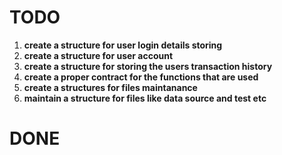 # TODO

1. **create a structure for user login details storing**
2. **create a structure for user account**
3. **create a structure for storing the users transaction history**
4. **create a proper contract for the functions that are used**
5. **create a structures for files maintanance**
6. **maintain a structure for files like data source and test etc**

# DONE
